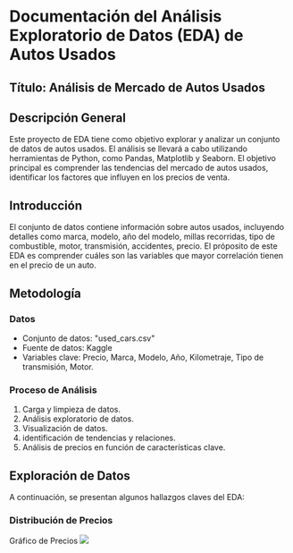 # Documentación del Análisis Exploratorio de Datos (EDA) de Autos Usados

## Título: Análisis de Mercado de Autos Usados

## Descripción General
Este proyecto de EDA tiene como objetivo explorar y analizar un conjunto de datos de autos usados.
El análisis se llevará a cabo utilizando herramientas de Python, como Pandas, Matplotlib y Seaborn. El objetivo principal
es comprender las tendencias del mercado de autos usados, identificar los factores que influyen en los precios 
de venta.

## Introducción
El conjunto de datos contiene información sobre autos usados, incluyendo detalles como marca, modelo, año del modelo,
millas recorridas, tipo de combustible, motor, transmisión, accidentes, precio. El próposito de 
este EDA es comprender cuáles son las variables que mayor correlación tienen en el precio de un auto.

## Metodología 
### Datos
* Conjunto de datos: "used_cars.csv"
* Fuente de datos: Kaggle
* Variables clave: Precio, Marca, Modelo, Año, Kilometraje, Tipo de transmisión, Motor.

### Proceso de Análisis
1. Carga y limpieza de datos.
2. Análisis exploratorio de datos.
3. Visualización de datos.
4. identificación de tendencias y relaciones.
5. Análisis de precios en función de características clave.

## Exploración de Datos
A continuación, se presentan algunos hallazgos claves del EDA:

### Distribución de Precios

Gráfico de Precios
<img src="os.path.join('img',price.png')">